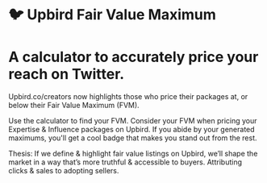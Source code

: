 # 🐦 Upbird Fair Value Maximum

# A calculator to accurately price your reach on Twitter.
Upbird.co/creators now highlights those who price their packages at, or below their Fair Value Maximum (FVM).

Use the calculator to find your FVM. Consider your FVM when pricing your Expertise & Influence packages on Upbird. If you abide by your generated maximums, you'll get a cool badge that makes you stand out from the rest.

Thesis: If we define & highlight fair value listings on Upbird, we’ll shape the market in a way that’s more truthful & accessible to buyers. Attributing clicks & sales to adopting sellers.
